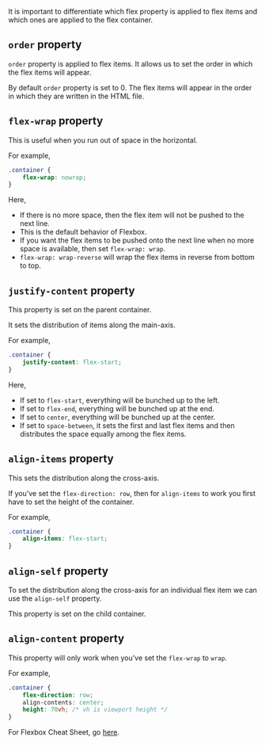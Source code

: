 It is important to differentiate which flex property is applied to flex items and which ones are applied to the flex container.

## `order`  property

`order` property is applied to flex items. It allows us to set the order in which the flex items will appear.

By default `order` property is set to 0. The flex items will appear in the order in which they are written in the HTML file.

## `flex-wrap` property

This is useful when you run out of space in the horizontal.

For example,
```css
.container {
	flex-wrap: nowrap;
}
```

Here,
- If there is no more space, then the flex item will not be pushed to the next line.
- This is the default behavior of Flexbox.
- If you want the flex items to be pushed onto the next line when no more space is available, then set `flex-wrap: wrap`.
- `flex-wrap: wrap-reverse` will wrap the flex items in reverse from bottom to top.

## `justify-content` property

This property is set on the parent container.

It sets the distribution of items along the main-axis.

For example,
```css
.container {
	justify-content: flex-start;
}
```

Here,
- If set to `flex-start`, everything will be bunched up to the left.
- If set to `flex-end`, everything will be bunched up at the end.
- If set to `center`, everything will be bunched up at the center.
- If set to `space-between`, it sets the first and last flex items and then distributes the space equally among the flex items.

## `align-items` property

This sets the distribution along the cross-axis.

If you’ve set the `flex-direction: row`, then for `align-items` to work you first have to set the height of the container.

For example,
```css
.container {
	align-items: flex-start;
}
```

## `align-self` property

To set the distribution along the cross-axis for an individual flex item we can use the `align-self` property.

This property is set on the child container.

## `align-content` property

This property will only work when you’ve set the `flex-wrap` to `wrap`.

For example,
```css
.container {
	flex-direction: row;
	align-contents: center;
	height: 70vh; /* vh is viewport height */
}
```

For Flexbox Cheat Sheet, go [here](https://css-tricks.com/snippets/css/a-guide-to-flexbox/).